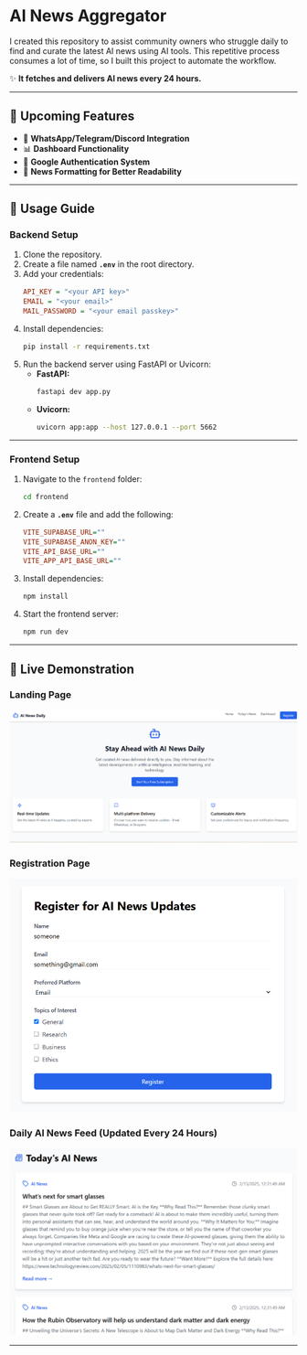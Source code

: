# **AI News Aggregator**  

I created this repository to assist community owners who struggle daily to find and curate the latest AI news using AI tools. This repetitive process consumes a lot of time, so I built this project to automate the workflow.  

✨ **It fetches and delivers AI news every 24 hours.**  

---

## 🚀 **Upcoming Features**  
- 🔗 **WhatsApp/Telegram/Discord Integration**  
- 📊 **Dashboard Functionality**  
- 🔑 **Google Authentication System**  
- 📰 **News Formatting for Better Readability**  

---

## 📌 **Usage Guide**  

### **Backend Setup**  
1. Clone the repository.  
2. Create a file named **`.env`** in the root directory.  
3. Add your credentials:  
   ```ini
   API_KEY = "<your API key>"
   EMAIL = "<your email>"
   MAIL_PASSWORD = "<your email passkey>"
   ```  
4. Install dependencies:  
   ```bash
   pip install -r requirements.txt
   ```  
5. Run the backend server using FastAPI or Uvicorn:  
   - **FastAPI:**  
     ```bash
     fastapi dev app.py
     ```  
   - **Uvicorn:**  
     ```bash
     uvicorn app:app --host 127.0.0.1 --port 5662
     ```  

---

### **Frontend Setup**  
1. Navigate to the `frontend` folder:  
   ```bash
   cd frontend
   ```  
2. Create a **`.env`** file and add the following:  
   ```ini
   VITE_SUPABASE_URL=""
   VITE_SUPABASE_ANON_KEY=""
   VITE_API_BASE_URL=""
   VITE_APP_API_BASE_URL=""
   ```  
3. Install dependencies:  
   ```bash
   npm install
   ```  
4. Start the frontend server:  
   ```bash
   npm run dev
   ```  

---

## 🎥 **Live Demonstration**  

### **Landing Page**  
![Home image](image.png)  

### **Registration Page**  
![Registration form](image-1.png)  

### **Daily AI News Feed (Updated Every 24 Hours)**  
![Today's AI news](image-2.png)  

---
